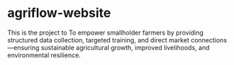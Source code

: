 # agriflow-website
This is the project to To empower smallholder farmers by providing structured data collection, targeted training, and direct market connections—ensuring sustainable agricultural growth, improved livelihoods, and environmental resilience.
